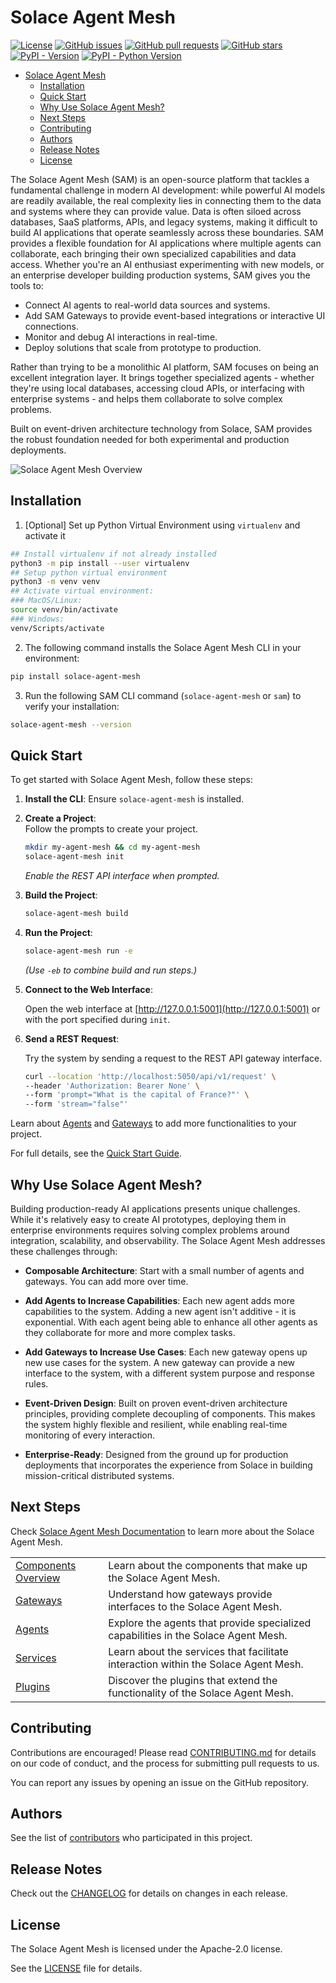 # Solace Agent Mesh

[![License](https://img.shields.io/github/license/SolaceLabs/solace-agent-mesh)](https://github.com/SolaceLabs/solace-agent-mesh/blob/main/LICENSE)
[![GitHub issues](https://img.shields.io/github/issues/SolaceLabs/solace-agent-mesh?color=red)](https://github.com/SolaceLabs/solace-agent-mesh/issues)
[![GitHub pull requests](https://img.shields.io/github/issues-pr/SolaceLabs/solace-agent-mesh?color=red)](https://github.com/SolaceLabs/solace-agent-mesh/pulls)
[![GitHub stars](https://img.shields.io/github/stars/SolaceLabs/solace-agent-mesh?style=social)](https://github.com/SolaceLabs/solace-agent-mesh/stargazers)
[![PyPI - Version](https://img.shields.io/pypi/v/solace-agent-mesh.svg)](https://pypi.org/project/solace-agent-mesh)
[![PyPI - Python Version](https://img.shields.io/pypi/pyversions/solace-agent-mesh.svg)](https://pypi.org/project/solace-agent-mesh)

- [Solace Agent Mesh](#solace-agent-mesh)
   * [Installation](#installation)
   * [Quick Start](#quick-start)
   * [Why Use Solace Agent Mesh?](#why-use-solace-agent-mesh)
   * [Next Steps](#next-steps)
   * [Contributing](#contributing)
   * [Authors](#authors)
   * [Release Notes](#release-notes)
   * [License](#license)

The Solace Agent Mesh (SAM) is an open-source platform that tackles a fundamental challenge in modern AI development: while powerful AI models are readily available, the real complexity lies in connecting them to the data and systems where they can provide value. Data is often siloed across databases, SaaS platforms, APIs, and legacy systems, making it difficult to build AI applications that operate seamlessly across these boundaries. SAM provides a flexible foundation for AI applications where multiple agents can collaborate, each bringing their own specialized capabilities and data access. Whether you're an AI enthusiast experimenting with new models, or an enterprise developer building production systems, SAM gives you the tools to:

- Connect AI agents to real-world data sources and systems.
- Add SAM Gateways to provide event-based integrations or interactive UI connections.
- Monitor and debug AI interactions in real-time.
- Deploy solutions that scale from prototype to production.

Rather than trying to be a monolithic AI platform, SAM focuses on being an excellent integration layer. It brings together specialized agents - whether they're using local databases, accessing cloud APIs, or interfacing with enterprise systems - and helps them collaborate to solve complex problems.

Built on event-driven architecture technology from Solace, SAM provides the robust foundation needed for both experimental and production deployments.

![Solace Agent Mesh Overview](./docs/static/img/Solace_AI_Framework_With_Broker.png)

## Installation

1. [Optional] Set up Python Virtual Environment using `virtualenv` and activate it

```sh
## Install virtualenv if not already installed
python3 -m pip install --user virtualenv
## Setup python virtual environment
python3 -m venv venv
## Activate virtual environment:
### MacOS/Linux:
source venv/bin/activate
### Windows:
venv/Scripts/activate
```

2. The following command installs the Solace Agent Mesh CLI in your environment:

```sh
pip install solace-agent-mesh
```

3. Run the following SAM CLI command (`solace-agent-mesh` or `sam`) to verify your installation:

```sh
solace-agent-mesh --version
```

## Quick Start

To get started with Solace Agent Mesh, follow these steps:

1. **Install the CLI**: Ensure `solace-agent-mesh` is installed.
2. **Create a Project**:  
    Follow the prompts to create your project.

   ```sh
   mkdir my-agent-mesh && cd my-agent-mesh
   solace-agent-mesh init
   ```

   _Enable the REST API interface when prompted._

3. **Build the Project**:

   ```sh
   solace-agent-mesh build
   ```

4. **Run the Project**:

   ```sh
   solace-agent-mesh run -e
   ```

   _(Use `-eb` to combine build and run steps.)_

5. **Connect to the Web Interface**:

   Open the web interface at [http://127.0.0.1:5001](http://127.0.0.1:5001) or with the port specified during `init`.

6. **Send a REST Request**:

   Try the system by sending a request to the REST API gateway interface.

   ```sh
   curl --location 'http://localhost:5050/api/v1/request' \
   --header 'Authorization: Bearer None' \
   --form 'prompt="What is the capital of France?"' \
   --form 'stream="false"'
   ```

Learn about [Agents](https://solacelabs.github.io/solace-agent-mesh/docs/documentation/concepts/agents) and [Gateways](https://solacelabs.github.io/solace-agent-mesh/docs/documentation/concepts/gateways) to add more functionalities to your project.

For full details, see the [Quick Start Guide](https://solacelabs.github.io/solace-agent-mesh/docs/documentation/getting-started/quick-start).

## Why Use Solace Agent Mesh?

Building production-ready AI applications presents unique challenges. While it's relatively easy to create AI prototypes, deploying them in enterprise environments requires solving complex problems around integration, scalability, and observability. The Solace Agent Mesh addresses these challenges through:

- **Composable Architecture**: Start with a small number of agents and gateways. You can add more over time.

- **Add Agents to Increase Capabilities**: Each new agent adds more capabilities to the system. Adding a new agent isn't additive - it is exponential. With each agent being able to enhance all other agents as they collaborate for more and more complex tasks.

- **Add Gateways to Increase Use Cases**: Each new gateway opens up new use cases for the system. A new gateway can provide a new interface to the system, with a different system purpose and response rules.
- **Event-Driven Design**: Built on proven event-driven architecture principles, providing complete decoupling of components. This makes the system highly flexible and resilient, while enabling real-time monitoring of every interaction.

- **Enterprise-Ready**: Designed from the ground up for production deployments that incorporates the experience from Solace in building mission-critical distributed systems.

## Next Steps

Check [Solace Agent Mesh Documentation](https://solacelabs.github.io/solace-agent-mesh/docs/documentation/getting-started/introduction) to learn more about the Solace Agent Mesh.

|                                                                                                                                                  |                                                                                    |
| ------------------------------------------------------------------------------------------------------------------------------------------------ | ---------------------------------------------------------------------------------- |
| [Components Overview](https://solacelabs.github.io/solace-agent-mesh/docs/documentation/getting-started/component-overview) | Learn about the components that make up the Solace Agent Mesh.                     |
| [Gateways](https://solacelabs.github.io/solace-agent-mesh/docs/documentation/concepts/gateways)                             | Understand how gateways provide interfaces to the Solace Agent Mesh.               |
| [Agents](https://solacelabs.github.io/solace-agent-mesh/docs/documentation/concepts/agents)                                 | Explore the agents that provide specialized capabilities in the Solace Agent Mesh. |
| [Services](https://solacelabs.github.io/solace-agent-mesh/docs/documentation/concepts/services)                             | Learn about the services that facilitate interaction within the Solace Agent Mesh. |
| [Plugins](https://solacelabs.github.io/solace-agent-mesh/docs/documentation/concepts/plugins)                               | Discover the plugins that extend the functionality of the Solace Agent Mesh.       |

## Contributing

Contributions are encouraged! Please read [CONTRIBUTING.md](CONTRIBUTING.md) for details on our code of conduct, and the process for submitting pull requests to us.

You can report any issues by opening an issue on the GitHub repository.

## Authors

See the list of [contributors](https://github.com/SolaceLabs/solace-agent-mesh/graphs/contributors) who participated in this project.

## Release Notes

Check out the [CHANGELOG](CHANGELOG.md) for details on changes in each release.

## License

The Solace Agent Mesh is licensed under the Apache-2.0 license.

See the [LICENSE](LICENSE) file for details.
